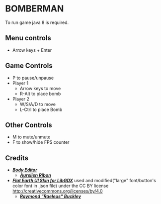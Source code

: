 # BOMBERMAN
To run game java 8 is required.
## Menu controls
* Arrow keys + Enter
## Game Controls
* P to pause/unpause
* Player 1
    * Arrow keys to move
    * R-Alt to place bomb
* Player 2
    * W/S/A/D to move
    * L-Ctrl to place Bomb
## Other Controls
* M to mute/unmute
* F to show/hide FPS counter

## Credits
* [***Body Editor***](https://code.google.com/archive/p/box2d-editor/)
	* [***Aurelien Ribon***](https://www.aurelienribon.com)
* [***Flat Earth UI Skin for LibGDX***](https://ray3k.wordpress.com/flat-earth-ui-skin-for-libgdx/) used and modified("large" font/button's color font in .json file) under the CC BY license http://creativecommons.org/licenses/by/4.0
	* [***Raymond "Raeleus" Buckley***](https://ray3k.wordpress.com/software/skin-composer-for-libgdx)
